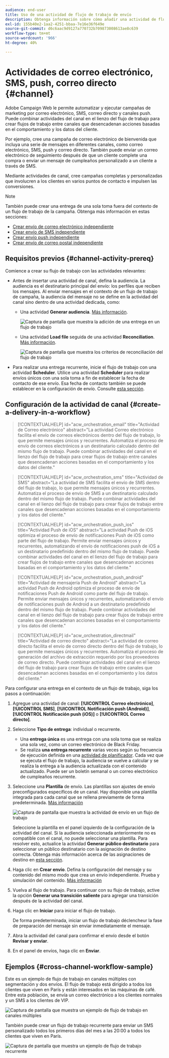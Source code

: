 ```yaml
---
audience: end-user
title: Uso de una actividad de flujo de trabajo de envío
description: Obtenga información sobre cómo añadir una actividad de flujo de trabajo de entrega (correo electrónico, push, SMS, correo directo)
exl-id: 155b40e2-1aa2-4251-bbaa-7e16e36f649e
source-git-commit: d6c6aac9d9127a770732b709873008613ae8c639
workflow-type: tm+mt
source-wordcount: '966'
ht-degree: 40%

---
```


# Actividades de correo electrónico, SMS, push, correo directo {#channel}

Adobe Campaign Web le permite automatizar y ejecutar campañas de marketing por correo electrónico, SMS, correo directo y canales push. Puede combinar actividades del canal en el lienzo del flujo de trabajo para crear flujos de trabajo entre canales que desencadenan acciones basadas en el comportamiento y los datos del cliente.

Por ejemplo, cree una campaña de correo electrónico de bienvenida que incluya una serie de mensajes en diferentes canales, como correo electrónico, SMS, push y correo directo. También puede enviar un correo electrónico de seguimiento después de que un cliente complete una compra o enviar un mensaje de cumpleaños personalizado a un cliente a través de SMS.

Mediante actividades de canal, cree campañas completas y personalizadas que involucren a los clientes en varios puntos de contacto e impulsen las conversiones.

>[!NOTE]
>
>También puede crear una entrega de una sola toma fuera del contexto de un flujo de trabajo de la campaña. Obtenga más información en estas secciones:
>* [Crear envío de correo electrónico independiente](../../email/create-email.md)
>* [Crear envío de SMS independiente](../../sms/create-sms.md)
>* [Crear envío push independiente](../../push/create-push.md)
>* [Crear envío de correo postal independiente](../../direct-mail/create-direct-mail.md)

## Requisitos previos {#channel-activity-prereq}

Comience a crear su flujo de trabajo con las actividades relevantes:

* Antes de insertar una actividad de canal, defina la audiencia. La audiencia es el destinatario principal del envío: los perfiles que reciben los mensajes. Al enviar mensajes en el contexto de un flujo de trabajo de campaña, la audiencia del mensaje no se define en la actividad del canal sino dentro de una actividad dedicada, como:

   * Una actividad **Generar audiencia**. [Más información](build-audience.md).

     ![Captura de pantalla que muestra la adición de una entrega en un flujo de trabajo](../../msg/assets/add-delivery-in-wf.png)

   * Una actividad **Load file** seguida de una actividad **Reconciliation**. [Más información](load-file.md).

     ![Captura de pantalla que muestra los criterios de reconciliación](../assets/workflow-reconciliation-criteria.png) del flujo de trabajo

* Para realizar una entrega recurrente, inicie el flujo de trabajo con una actividad **Scheduler**. Utilice una actividad **Scheduler** para realizar envíos únicos con una sola toma a fin de establecer la fecha de contacto de ese envío. Esa fecha de contacto también se puede establecer en la configuración de envío. Consulte [esta sección](scheduler.md).

## Configuración de la actividad de canal {#create-a-delivery-in-a-workflow}

>[!CONTEXTUALHELP]
>id="acw_orchestration_email"
>title="Actividad de Correo electrónico"
>abstract="La actividad Correo electrónico facilita el envío de correos electrónicos dentro del flujo de trabajo, lo que permite mensajes únicos y recurrentes. Automatiza el proceso de envío de correos electrónicos a un destinatario calculado dentro del mismo flujo de trabajo. Puede combinar actividades del canal en el lienzo del flujo de trabajo para crear flujos de trabajo entre canales que desencadenan acciones basadas en el comportamiento y los datos del cliente."

>[!CONTEXTUALHELP]
>id="acw_orchestration_sms"
>title="Actividad de SMS"
>abstract="La actividad de SMS facilita el envío de SMS dentro del flujo de trabajo, lo que permite mensajes únicos y recurrentes. Automatiza el proceso de envío de SMS a un destinatario calculado dentro del mismo flujo de trabajo. Puede combinar actividades del canal en el lienzo del flujo de trabajo para crear flujos de trabajo entre canales que desencadenan acciones basadas en el comportamiento y los datos del cliente."

>[!CONTEXTUALHELP]
>id="acw_orchestration_push_ios"
>title="Actividad Push de iOS"
>abstract="La actividad Push de iOS optimiza el proceso de envío de notificaciones Push de iOS como parte del flujo de trabajo. Permite enviar mensajes únicos y recurrentes, automatizando el envío de notificaciones push de iOS a un destinatario predefinido dentro del mismo flujo de trabajo. Puede combinar actividades del canal en el lienzo del flujo de trabajo para crear flujos de trabajo entre canales que desencadenan acciones basadas en el comportamiento y los datos del cliente."

>[!CONTEXTUALHELP]
>id="acw_orchestration_push_android"
>title="Actividad de mensajería Push de Android"
>abstract="La actividad Push de Android optimiza el proceso de envío de notificaciones Push de Android como parte del flujo de trabajo. Permite enviar mensajes únicos y recurrentes, automatizando el envío de notificaciones push de Android a un destinatario predefinido dentro del mismo flujo de trabajo. Puede combinar actividades del canal en el lienzo del flujo de trabajo para crear flujos de trabajo entre canales que desencadenan acciones basadas en el comportamiento y los datos del cliente."

>[!CONTEXTUALHELP]
>id="acw_orchestration_directmail"
>title="Actividad de correo directo"
>abstract="La actividad de correo directo facilita el envío de correo directo dentro del flujo de trabajo, lo que permite mensajes únicos y recurrentes. Automatiza el proceso de generación del archivo de extracción requerido por los proveedores de correo directo. Puede combinar actividades del canal en el lienzo del flujo de trabajo para crear flujos de trabajo entre canales que desencadenan acciones basadas en el comportamiento y los datos del cliente."

Para configurar una entrega en el contexto de un flujo de trabajo, siga los pasos a continuación:

1. Agregue una actividad de canal: **[!UICONTROL Correo electrónico]**, **[!UICONTROL SMS]**, **[!UICONTROL Notificación push (Android)]**, **[!UICONTROL Notificación push (iOS)]** o **[!UICONTROL Correo directo]**.

1. Seleccione **Tipo de entrega**: individual o recurrente.

   * Una **entrega única** es una entrega con una sola toma que se realiza una sola vez, como un correo electrónico de Black Friday.
   * Se realiza **una entrega recurrente** varias veces según su frecuencia de ejecución definida en una [actividad de planificador](scheduler.md). Cada vez que se ejecuta el flujo de trabajo, la audiencia se vuelve a calcular y se realiza la entrega a la audiencia actualizada con el contenido actualizado. Puede ser un boletín semanal o un correo electrónico de cumpleaños recurrente.

1. Seleccione una **Plantilla** de envío. Las plantillas son ajustes de envío preconfigurados específicos de un canal. Hay disponible una plantilla integrada para cada canal que se rellena previamente de forma predeterminada. [Más información](../../msg/delivery-template.md)

   ![Captura de pantalla que muestra la actividad de envío en un flujo de trabajo](../assets/delivery-activity-in-wf.png)

   Seleccione la plantilla en el panel izquierdo de la configuración de la actividad del canal. Si la audiencia seleccionada anteriormente no es compatible con el canal, no puede seleccionar una plantilla. Para resolver esto, actualice la actividad **Generar público destinatario** para seleccionar un público destinatario con la asignación de destino correcta. Obtenga más información acerca de las asignaciones de destino en [esta sección](../../audience/targeting-dimensions.md).

1. Haga clic en **Crear envío**. Defina la configuración del mensaje y su contenido del mismo modo que crea un envío independiente. Prueba y simulación del contenido. [Más información](../../msg/gs-messages.md)

1. Vuelva al flujo de trabajo. Para continuar con su flujo de trabajo, active la opción **Generar una transición saliente** para agregar una transición después de la actividad del canal.

1. Haga clic en **Iniciar** para iniciar el flujo de trabajo.

   De forma predeterminada, iniciar un flujo de trabajo déclencheur la fase de preparación del mensaje sin enviar inmediatamente el mensaje.

1. Abra la actividad del canal para confirmar el envío desde el botón **Revisar y enviar**.

1. En el panel de envíos, haga clic en **Enviar**.

## Ejemplos {#cross-channel-workflow-sample}

Este es un ejemplo de flujo de trabajo en canales múltiples con segmentación y dos envíos. El flujo de trabajo está dirigido a todos los clientes que viven en París y están interesados en las máquinas de café. Entre esta población, se envía un correo electrónico a los clientes normales y un SMS a los clientes de VIP.

![Captura de pantalla que muestra un ejemplo de flujo de trabajo en canales múltiples](../assets/workflow-channel-example.png)

También puede crear un flujo de trabajo recurrente para enviar un SMS personalizado todos los primeros días del mes a las 20:00 a todos los clientes que viven en París.

![Captura de pantalla que muestra un ejemplo de flujo de trabajo recurrente](../assets/workflow-channel-example2.png)

<!--
description, which use case you can perform (common other activities that you can link before or after the activity)

how to add and configure the activity

example of a configured activity within a workflow
The Email delivery activity allows you to configure the sending of an email in a workflow. 
-->

<!-- Scheduled emails available?

This can be a single send email and sent just once, or it can be a recurring email.
* Single send emails are standard emails, sent once.
* Recurring emails allow you to send the same email multiple times to different targets over a defined period. You can aggregate the deliveries per period in order to get reports that correspond to your needs.

When linked to a scheduler, you can define recurring emails.
Email recipients are defined upstream of the activity in the same workflow, via an Audience targeting activity.

-->

<!--The message preparation is triggered according to the workflow execution parameters. From the message dashboard, you can select whether to request or not a manual confirmation to send the message (required by default). You can start the workflow manually or place a scheduler activity in the workflow to automate execution.-->